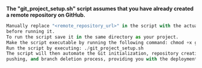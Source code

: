 **The "git_project_setup.sh" script assumes that you have already created a remote repository on GitHub.**
```python
Manually replace "<remote_repository_url>" in the script with the actual URL of your remote repository
before running it.
To run the script save it in the same directory as your project.
Make the script executable by running the following command: chmod +x git_project_setup.sh
Run the script by executing: ./git_project_setup.sh
The script will then automate the Git initialization, repository creation, branch switching, file
pushing, and branch deletion process, providing you with the deployment URL at the end
```
